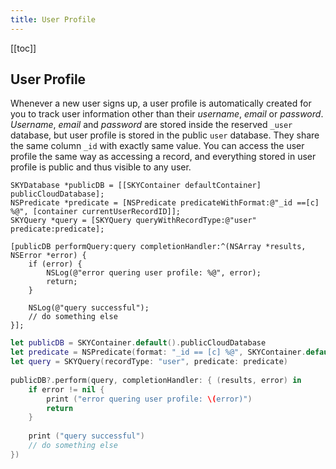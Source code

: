 ```yaml
---
title: User Profile
---
```


[[toc]]

<a name="user-profile"></a>
## User Profile

Whenever a new user signs up, a user profile is automatically created for
you to track user information other than their _username_, _email_ or _password_. _Username_, _email_ and _password_ are stored inside the reserved `_user` database, but user profile is stored in the public `user` database. They share the same column `_id` with exactly same value. You can access the
user profile the same way as accessing a record, and everything stored in
user profile is public and thus visible to any user.

```obj-c
SKYDatabase *publicDB = [[SKYContainer defaultContainer] publicCloudDatabase];
NSPredicate *predicate = [NSPredicate predicateWithFormat:@"_id ==[c] %@", [container currentUserRecordID]];
SKYQuery *query = [SKYQuery queryWithRecordType:@"user" predicate:predicate];

[publicDB performQuery:query completionHandler:^(NSArray *results, NSError *error) {
    if (error) {
        NSLog(@"error quering user profile: %@", error);
        return;
    }

    NSLog(@"query successful");
    // do something else
}];
```

```swift
let publicDB = SKYContainer.default().publicCloudDatabase
let predicate = NSPredicate(format: "_id == [c] %@", SKYContainer.default().currentUserRecordID)
let query = SKYQuery(recordType: "user", predicate: predicate)
    
publicDB?.perform(query, completionHandler: { (results, error) in
    if error != nil {
        print ("error quering user profile: \(error)")
        return
    }
    
    print ("query successful")
    // do something else
})
```